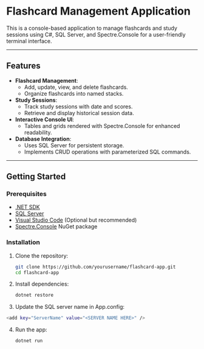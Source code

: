 # Flashcard Management Application

This is a console-based application to manage flashcards and study sessions using C#, SQL Server, and Spectre.Console for a user-friendly terminal interface.

---

## Features

- **Flashcard Management**:
  - Add, update, view, and delete flashcards.
  - Organize flashcards into named stacks.
- **Study Sessions**:
  - Track study sessions with date and scores.
  - Retrieve and display historical session data.
- **Interactive Console UI**:
  - Tables and grids rendered with Spectre.Console for enhanced readability.
- **Database Integration**:
  - Uses SQL Server for persistent storage.
  - Implements CRUD operations with parameterized SQL commands.

---

## Getting Started

### Prerequisites

- [.NET SDK](https://dotnet.microsoft.com/download)
- [SQL Server](https://www.microsoft.com/en-us/sql-server)
- [Visual Studio Code](https://code.visualstudio.com/) (Optional but recommended)
- [Spectre.Console](https://spectreconsole.net/) NuGet package

### Installation

1. Clone the repository:

   ```bash
   git clone https://github.com/yourusername/flashcard-app.git
   cd flashcard-app
   ```

2. Install dependencies:

   ```bash
   dotnet restore
   ```

3. Update the SQL server name in App.config:

```bash
<add key="ServerName" value="<SERVER NAME HERE>" />
```

4. Run the app:

   ```bash
   dotnet run
   ```
